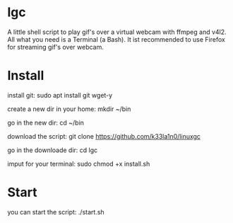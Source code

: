 # lgc
A little shell script to play gif's over a virtual webcam with ffmpeg and v4l2. All what you need is a Terminal (a Bash). It ist recommended to use Firefox for streaming gif's over webcam.

# Install
install git: sudo apt install git wget-y

create a new dir in your home:
mkdir ~/bin

go in the new dir:
cd ~/bin

download the script:
git clone https://github.com/k33la1n0/linuxgc

go in the downloade dir:
cd lgc

imput for your terminal:
sudo chmod +x install.sh

# Start
you can start the script:
./start.sh
